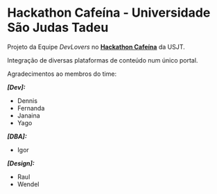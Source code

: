 # Hackathon Cafeína - Universidade São Judas Tadeu

Projeto da Equipe *DevLovers* no [**Hackathon Cafeína**](https://www.workstationusjt.com/cafeina) da USJT.

Integração de diversas plataformas de conteúdo num único portal.

Agradecimentos ao membros do time:

***[Dev]:***
  - Dennis
  - Fernanda
  - Janaina
  - Yago

***[DBA]:***
  - Igor

***[Design]:***
  - Raul
  - Wendel
